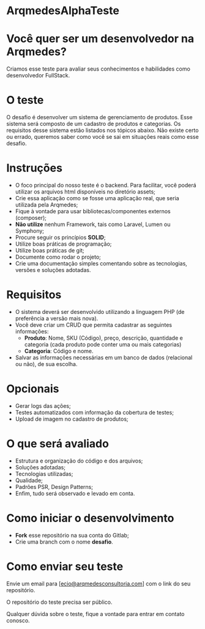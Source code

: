# ArqmedesAlphaTeste

# Você quer ser um desenvolvedor na Arqmedes?

Criamos esse teste para avaliar seus conhecimentos e habilidades como desenvolvedor FullStack.

# O teste

O desafio é desenvolver um sistema de gerenciamento de produtos. Esse sistema será composto de um cadastro de produtos e categorias. Os requisitos desse sistema estão listados nos tópicos abaixo.
Não existe certo ou errado, queremos saber como você se sai em situações reais como esse desafio.

# Instruções

- O foco principal do nosso teste é o backend. Para facilitar, você poderá utilizar os arquivos html  disponíveis no diretório assets;
- Crie essa aplicação como se fosse uma aplicação real, que seria utilizada pela Arqmedes;
- Fique à vontade para usar bibliotecas/componentes externos (composer);
- **Não utilize** nenhum Framework, tais como Laravel, Lumen ou Symphony;
- Procure seguir os princípios **SOLID**;
- Utilize boas práticas de programação;
- Utilize boas práticas de git;
- Documente como rodar o projeto;
- Crie uma documentação simples comentando sobre as tecnologias, versões e soluções adotadas.

# Requisitos

- O sistema deverá ser desenvolvido utilizando a linguagem PHP (de preferência a versão mais nova).
- Você deve criar um CRUD que permita cadastrar as seguintes informações:
  - **Produto**: Nome, SKU (Código), preço, descrição, quantidade e categoria (cada produto pode conter uma ou mais categorias)
  - **Categoria**: Código e nome.
- Salvar as informações necessárias em um banco de dados (relacional ou não), de sua escolha.

# Opcionais

- Gerar logs das ações;
- Testes automatizados com informação da cobertura de testes;
- Upload de imagem no cadastro de produtos;

# O que será avaliado

- Estrutura e organização do código e dos arquivos;
- Soluções adotadas;
- Tecnologias utilizadas;
- Qualidade;
- Padrões PSR, Design Patterns;
- Enfim, tudo será observado e levado em conta.

# Como iniciar o desenvolvimento

- **Fork** esse repositório na sua conta do Gitlab;
- Crie uma branch com o nome **desafio**.

# Como enviar seu teste

Envie um email para [ecio@arqmedesconsultoria.com] com o link do seu repositório.

O repositório do teste precisa ser público.

Qualquer dúvida sobre o teste, fique a vontade para entrar em contato conosco.
